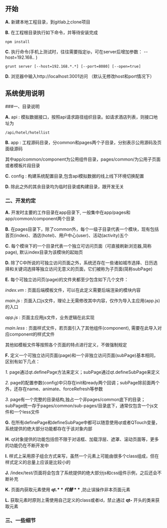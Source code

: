## 开始

**A.** 新建本地工程目录，到gitlab上clone项目

**B.** 在工程根目录执行如下命令，并等待安装完成

    npm install
    
**C.** 执行命令(手机上测试时，往往需要指定ip，可在server后增加参数： --host=192.168.*.* )
    
    grunt server [--host=192.168.*.*] [--port=8080] [--open=true]
    
**D.** 浏览器中输入http://localhost:3001访问 （默认无修改host和port情况下）
    
## 系统使用说明

###一、目录说明
   
   **A.** api : 模拟数据接口，按照api请求路径组织目录。如请求酒店列表，则接口地址为  
   
    /api/hotel/hotellist 
    
   **B.** app : 工程源码目录，分common和pages两个子目录，分别表示公用源码及页面级源码
   
   其中app/common/component为公用组件目录，pages/common/为公用子页面或者模板片段目录
   
   **C.** config : 构建系统配置目录,包含api模拟数据的线上线下环境切换配置
   
   **D.** 除此之外的其余目录均为临时目录或构建目录，跟开发无关
   
### 二、开发约定
   
   **A.** 开发时主要的工作目录在app目录下, 一般集中在app/pages和app/common/component两个目录
   
   **B.** 在pages目录下，除了common外，每个一级子目录代表一个模块，现有包括首页(index)、酒店(hotel)、用户中心(user)、活动(activity)五个
   
   **C.** 每个模块下的一个目录代表一个独立可访问页面（可直接刷新浏览器,简称page), 默认index目录为该模块的起始页
      
   **D.** 除了C中所说的可独立访问页面之外，系统还存在一些诸如城市选择、日历选择和关键词选择等独立访问无意义的页面，它们被称为子页面(简称subPage)
   
   **E.** 每个可独立访问页(page)的文件夹都至少包含如下几个文件：
     
   *index.vm* : 页面后端模板文件，可以在此定义需要后端渲染的模块内容
   
   *main.js* : 页面入口js文件，理论上无需修改其中内容，仅作为导入主应用(app.js)的入口
   
   *app.js* : 页面主应用js文件，业务逻辑在此实现
   
   *main.less* : 页面样式文件，若页面引入了其他组件(component), 需要在此导入对应component的样式文件
   
   其他如模板文件等按照各个页面的特点进行定义，不做强制规定
   
   **F.** 定义一个可独立访问页面(page)和一个非独立访问页面(subPage)基本相同，区别有如下几点：
   
   *1.* page通过qt.definePage方法来定义；subPage通过qt.defineSubPage来定义
   
   *2.* page的配置参数(config)中只存在init和ready两个回调；subPage除前面两个外，还存在name、animate、forceRefresh等参数
   
   *3.* page有一个完整的目录结构,独占一个非pages/common底下的目录；subPage统一存于pages/common/sub-pages/目录底下，通常仅包含一个js文件和一个less文件
   
   **G.** 在所有definePage和defineSubPage中都可以随意使用qt或者QTouch变量，系统提供的绝大部分功能都存在于该对象内部
   
   **H.** qt对象提供的功能包括但不限于对话框、加载浮层、遮罩、滚动页面等，更多的功能仍在不断开发中
   
   **I.** 样式上采用原子组合方式来写，虽然一个元素上可能由很多个class组成，但在样式定义的总量上应该是比较小的
   
   **J.** /index/test/页面将会包含了系统提供的绝大部分js和css组件示例，之后还会不断补充
   
   **K.** 页面内获取元素使用 **qt.$** 代替 **$** ,防止误操作非本页面元素
   
   **L.** 获取元素时原则上需使用自己定义的class或者id，禁止通过 **qt-** 开头的类来获取元素
   
   
   
### 三、一些细节
    
   
